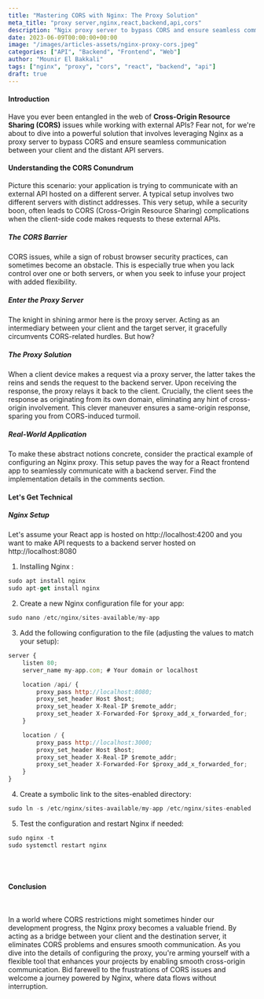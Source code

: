 ```yaml
---
title: "Mastering CORS with Nginx: The Proxy Solution"
meta_title: "proxy server,nginx,react,backend,api,cors"
description: "Ngix proxy server to bypass CORS and ensure seamless communication between your client and the distant API servers."
date: 2023-06-09T00:00:00+00:00
image: "/images/articles-assets/nginx-proxy-cors.jpeg"
categories: ["API", "Backend", "Frontend", "Web"]
author: "Mounir El Bakkali"
tags: ["nginx", "proxy", "cors", "react", "backend", "api"]
draft: true
---
```


#### Introduction
Have you ever been entangled in the web of <b> Cross-Origin Resource Sharing (CORS)</b> issues while working with external APIs? Fear not, for we're about to dive into a powerful solution that involves leveraging Nginx as a proxy server to bypass CORS and ensure seamless communication between your client and the distant API servers.

#### Understanding the CORS Conundrum
Picture this scenario: your application is trying to communicate with an external API hosted on a different server. A typical setup involves two different servers with distinct addresses. This very setup, while a security boon, often leads to CORS (Cross-Origin Resource Sharing) complications when the client-side code makes requests to these external APIs.

#####  The CORS Barrier
CORS issues, while a sign of robust browser security practices, can sometimes become an obstacle. This is especially true when you lack control over one or both servers, or when you seek to infuse your project with added flexibility.

#####  Enter the Proxy Server
The knight in shining armor here is the proxy server. Acting as an intermediary between your client and the target server, it gracefully circumvents CORS-related hurdles. But how?

#####  The Proxy Solution
When a client device makes a request via a proxy server, the latter takes the reins and sends the request to the backend server. Upon receiving the response, the proxy relays it back to the client. Crucially, the client sees the response as originating from its own domain, eliminating any hint of cross-origin involvement. This clever maneuver ensures a same-origin response, sparing you from CORS-induced turmoil.

#####  Real-World Application
To make these abstract notions concrete, consider the practical example of configuring an Nginx proxy. This setup paves the way for a React frontend app to seamlessly communicate with a backend server. Find the implementation details in the comments section.


#### Let's Get Technical

#####  Nginx Setup

Let's assume your React app is hosted on http://localhost:4200 and you want to make API requests to a backend server hosted on http://localhost:8080


1. Installing Nginx :


```javascript
sudo apt install nginx
sudo apt-get install nginx
```

2. Create a new Nginx configuration file for your app:


```javascript
sudo nano /etc/nginx/sites-available/my-app

```
3. Add the following configuration to the file (adjusting the values to match your setup):


```javascript
server {
    listen 80;
    server_name my-app.com; # Your domain or localhost

    location /api/ {
        proxy_pass http://localhost:8080; 
        proxy_set_header Host $host;
        proxy_set_header X-Real-IP $remote_addr;
        proxy_set_header X-Forwarded-For $proxy_add_x_forwarded_for;
    }

    location / {
        proxy_pass http://localhost:3000; 
        proxy_set_header Host $host;
        proxy_set_header X-Real-IP $remote_addr;
        proxy_set_header X-Forwarded-For $proxy_add_x_forwarded_for;
    }
}
```

4. Create a symbolic link to the sites-enabled directory:


```javascript
sudo ln -s /etc/nginx/sites-available/my-app /etc/nginx/sites-enabled
```


5. Test the configuration and restart Nginx if needed:
 
    
```javascript
sudo nginx -t
sudo systemctl restart nginx
```
<br>
<br>


#### Conclusion
<br>

In a world where CORS restrictions might sometimes hinder our development progress, the Nginx proxy becomes a valuable friend. By acting as a bridge between your client and the destination server, it eliminates CORS problems and ensures smooth communication. As you dive into the details of configuring the proxy, you're arming yourself with a flexible tool that enhances your projects by enabling smooth cross-origin communication. Bid farewell to the frustrations of CORS issues and welcome a journey powered by Nginx, where data flows without interruption.
